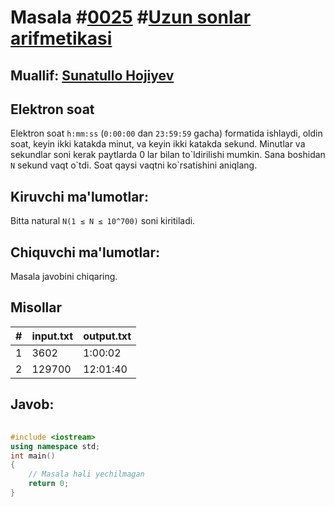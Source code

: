 <h1>Masala #<a href="https://robocontest.uz/tasks/0025">0025</a> #<a href="https://robocontest.uz/tasks?category=2">Uzun sonlar arifmetikasi</a></h1>
<h2> Muallif: <a href="https://robocontest.uz/profile/sunnat">Sunatullo Hojiyev</a></h2>
<h2>Elektron soat</h2>
<p>Elektron soat <code>h:mm:ss</code> (<code>0:00:00</code> dan <code>23:59:59</code> gacha) formatida ishlaydi, oldin soat, keyin ikki katakda minut, va keyin ikki katakda sekund. Minutlar va sekundlar soni kerak paytlarda 0 lar bilan to`ldirilishi mumkin.
Sana boshidan <code>N</code> sekund vaqt o`tdi. Soat qaysi vaqtni ko`rsatishini aniqlang.</p>
<h2>Kiruvchi ma'lumotlar:</h2>
<p>Bitta natural <code>N(1 ≤ N ≤ 10^700)</code> soni kiritiladi.</p>
<h2>Chiquvchi ma'lumotlar:</h2>
<p>Masala javobini chiqaring.</p>
<h2>Misollar</h2>
<table>
    <thead>
        <tr>
            <th>#</th>
            <th>input.txt</th>
            <th>output.txt</th>
        </tr>
    </thead>
    <tbody>
            <tr>
                <td>1</td>
                <td>3602</td>
                <td>1:00:02</td>
            </tr>
            <tr>
                <td>2</td>
                <td>129700</td>
                <td>12:01:40</td>
            </tr>
    </tbody>
    </table>
    
<h2>Javob:</h2>

######
```cpp
#include <iostream>
using namespace std;
int main()
{
    // Masala hali yechilmagan
    return 0;
}
```

